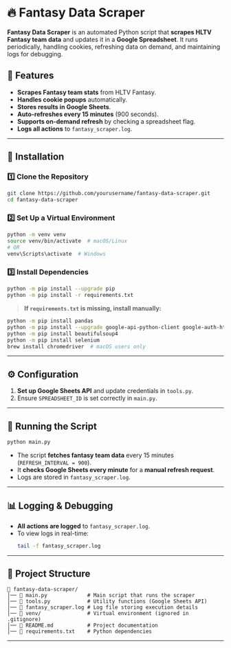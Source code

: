 # 🔥 Fantasy Data Scraper

**Fantasy Data Scraper** is an automated Python script that **scrapes HLTV Fantasy team data** and updates it in a **Google Spreadsheet**. It runs periodically, handling cookies, refreshing data on demand, and maintaining logs for debugging.

## 📜 Features
- **Scrapes Fantasy team stats** from HLTV Fantasy.
- **Handles cookie popups** automatically.
- **Stores results in Google Sheets**.
- **Auto-refreshes every 15 minutes** (900 seconds).
- **Supports on-demand refresh** by checking a spreadsheet flag.
- **Logs all actions** to `fantasy_scraper.log`.

---

## 🚀 Installation

### 1️⃣ **Clone the Repository**
```sh
git clone https://github.com/yourusername/fantasy-data-scraper.git
cd fantasy-data-scraper
```

### 2️⃣ **Set Up a Virtual Environment**
```sh
python -m venv venv
source venv/bin/activate  # macOS/Linux
# OR
venv\Scripts\activate  # Windows
```

### 3️⃣ **Install Dependencies**
```sh
python -m pip install --upgrade pip
python -m pip install -r requirements.txt
```

> **If `requirements.txt` is missing, install manually:**
```sh
python -m pip install pandas
python -m pip install --upgrade google-api-python-client google-auth-httplib2 google-auth-oauthlib
python -m pip install beautifulsoup4
python -m pip install selenium
brew install chromedriver  # macOS users only
```

---

## ⚙️ **Configuration**
1. **Set up Google Sheets API** and update credentials in `tools.py`.
2. Ensure `SPREADSHEET_ID` is set correctly in `main.py`.

---

## 🏃 **Running the Script**
```sh
python main.py
```

- The script **fetches fantasy team data** every 15 minutes (`REFRESH_INTERVAL = 900`).
- It **checks Google Sheets every minute** for a **manual refresh request**.
- Logs are stored in `fantasy_scraper.log`.

---

## 📊 **Logging & Debugging**
- **All actions are logged** to `fantasy_scraper.log`.
- To view logs in real-time:
  ```sh
  tail -f fantasy_scraper.log
  ```

---

## 🎯 **Project Structure**
```
📂 fantasy-data-scraper/
│── 📜 main.py             # Main script that runs the scraper
│── 📜 tools.py            # Utility functions (Google Sheets API)
│── 📜 fantasy_scraper.log # Log file storing execution details
│── 📜 venv/               # Virtual environment (ignored in .gitignore)
│── 📜 README.md           # Project documentation
│── 📜 requirements.txt    # Python dependencies
```

---

